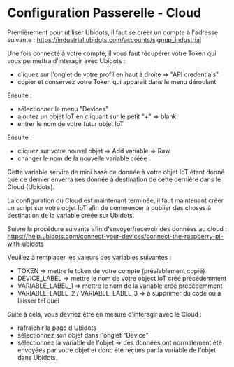 # Configuration Passerelle - Cloud

Premièrement pour utiliser Ubidots, il faut se créer un compte à l'adresse suivante : https://industrial.ubidots.com/accounts/signup_industrial

Une fois connecté à votre compte, il vous faut récupérer votre Token qui vous permettra d'interagir avec Ubidots :
- cliquez sur l'onglet de votre profil en haut à droite => "API credentials"
- copier et conservez votre Token qui apparait dans le menu déroulant

Ensuite :
- sélectionner le menu "Devices"
- ajoutez un objet IoT en cliquant sur le petit "+" => blank
- entrer le nom de votre futur objet IoT

Ensuite :
- cliquez sur votre nouvel objet =>  Add variable => Raw
- changer le nom de la nouvelle variable créée

Cette variable servira de mini base de donnée à votre objet IoT étant donné que ce dernier enverra ses donnée à destination de cette dernière dans le Cloud (Ubidots).

La configuration du Cloud est maintenant terminée, il faut maintenant créer un script sur votre objet IoT afin de commencer à publier des choses à destination de la variable créée sur Ubidots.

Suivre la procédure suivante afin d'envoyer/recevoir des données au cloud : https://help.ubidots.com/connect-your-devices/connect-the-raspberry-pi-with-ubidots

Veuillez à remplacer les valeurs des variables suivantes :
- TOKEN => mettre le token de votre compte (préalablement copié) 
- DEVICE_LABEL => mettre le nom de votre object IoT créé précédemment 
- VARIABLE_LABEL_1 => mettre le nom de la variable créé précédemment
- VARIABLE_LABEL_2 / VARIABLE_LABEL_3 => à supprimer du code ou à laisser tel quel

Suite à cela, vous devriez être en mesure d'interagir avec le Cloud :
- rafraichir la page d'Ubidots
- sélectionnez son objet dans l'onglet "Device"
- sélectionnez la variable de l'objet
=> des données ont normalement été envoyées par votre objet et donc été reçues par la variable de l'objet dans Ubidots.
